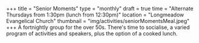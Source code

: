 +++
title = "Senior Moments"
type = "monthly"
draft = true
time = "Alternate Thursdays from 1:30pm (lunch from 12:30pm)"
location = "Longmeadow Evangelical Church"
thumbnail = "img/activities/seniorMomentsMeal.jpeg"
+++
A fortnightly group for the over 50s. There's time to socialise, a varied program of activities and speakers, plus the option of a cooked lunch. 

